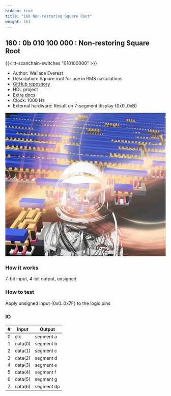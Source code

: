 ```yaml
---
hidden: true
title: "160 Non-restoring Square Root"
weight: 161
---
```


## 160 : 0b 010 100 000 : Non-restoring Square Root

{{< tt-scanchain-switches "010100000" >}}

* Author: Wallace Everest
* Description: Square root for use in RMS calculations
* [GitHub repository](https://github.com/navray/tt02-square-root)
* HDL project
* [Extra docs](https://github.com/navray/tt02-square-root/blob/main/README.md)
* Clock: 1000 Hz
* External hardware: Result on 7-segment display {0x0..0xB}

![picture](images/gravity_well.png)

### How it works

7-bit input, 4-bit output, unsigned

### How to test

Apply unsigned input {0x0..0x7F} to the logic pins

### IO

| # | Input        | Output       |
|---|--------------|--------------|
| 0 | clk  | segment a |
| 1 | data(0)  | segment b |
| 2 | data(1)  | segment c |
| 3 | data(2)  | segment d |
| 4 | data(3)  | segment e |
| 5 | data(4)  | segment f |
| 6 | data(5)  | segment g |
| 7 | data(6)  | segment dp |

